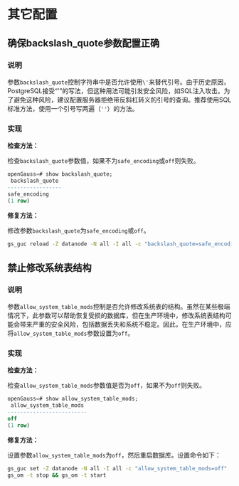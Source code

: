 # 其它配置

## 确保backslash_quote参数配置正确

### 说明

参数`backslash_quote`控制字符串中是否允许使用`\'`来替代引号。由于历史原因，PostgreSQL接受“\'”的写法，但这种用法可能引发安全风险，如SQL注入攻击。为了避免这种风险，建议配置服务器拒绝带反斜杠转义的引号的查询。推荐使用SQL标准方法，使用一个引号写两遍（`''`）的方法。

### 实现

**检查方法：**

检查`backslash_quote`参数值，如果不为`safe_encoding`或`off`则失败。

```sql
openGauss=# show backslash_quote;
 backslash_quote
-----------------
safe_encoding
(1 row)
```

**修复方法：**

修改参数`backslash_quote`为`safe_encoding`或`off`。

```bash
gs_guc reload -Z datanode -N all -I all -c "backslash_quote=safe_encoding"
```

## 禁止修改系统表结构

### 说明

参数`allow_system_table_mods`控制是否允许修改系统表的结构。虽然在某些极端情况下，此参数可以帮助恢复受损的数据库，但在生产环境中，修改系统表结构可能会带来严重的安全风险，包括数据丢失和系统不稳定。因此，在生产环境中，应将`allow_system_table_mods`参数设置为`off`。

### 实现

**检查方法：**

检查`allow_system_table_mods`参数值是否为`off`，如果不为`off`则失败。

```sql
openGauss=# show allow_system_table_mods;
 allow_system_table_mods
-------------------------
off
(1 row)
```

**修复方法：**

设置参数`allow_system_table_mods`为`off`，然后重启数据库。设置命令如下：

```bash
gs_guc set -Z datanode -N all -I all -c "allow_system_table_mods=off"
gs_om -t stop && gs_om -t start
```
